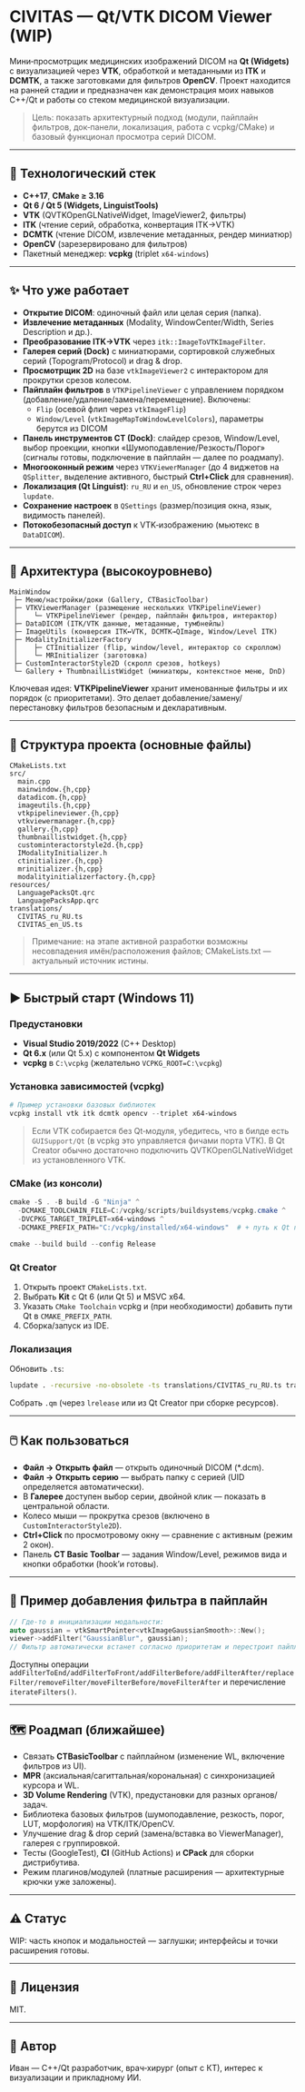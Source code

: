 # CIVITAS — Qt/VTK DICOM Viewer (WIP)

Мини‑просмотрщик медицинских изображений DICOM на **Qt (Widgets)** с визуализацией через **VTK**, обработкой и метаданными из **ITK** и **DCMTK**, а также заготовками для фильтров **OpenCV**. Проект находится на ранней стадии и предназначен как демонстрация моих навыков C++/Qt и работы со стеком медицинской визуализации.

> Цель: показать архитектурный подход (модули, пайплайн фильтров, док‑панели, локализация, работа с vcpkg/CMake) и базовый функционал просмотра серий DICOM.

---

## 🔧 Технологический стек
- **C++17**, **CMake ≥ 3.16**
- **Qt 6 / Qt 5 (Widgets, LinguistTools)**
- **VTK** (QVTKOpenGLNativeWidget, ImageViewer2, фильтры)
- **ITK** (чтение серий, обработка, конвертация ITK→VTK)
- **DCMTK** (чтение DICOM, извлечение метаданных, рендер миниатюр)
- **OpenCV** (зарезервировано для фильтров)
- Пакетный менеджер: **vcpkg** (triplet `x64-windows`)

---

## ✨ Что уже работает
- **Открытие DICOM**: одиночный файл или целая серия (папка).
- **Извлечение метаданных** (Modality, WindowCenter/Width, Series Description и др.).
- **Преобразование ITK→VTK** через `itk::ImageToVTKImageFilter`.
- **Галерея серий (Dock)** с миниатюрами, сортировкой служебных серий (Topogram/Protocol) и drag & drop.
- **Просмотрщик 2D** на базе `vtkImageViewer2` с интерактором для прокрутки срезов колесом.
- **Пайплайн фильтров** в `VTKPipelineViewer` с управлением порядком (добавление/удаление/замена/перемещение). Включены:
  - `Flip` (осевой флип через `vtkImageFlip`)
  - `Window/Level` (`vtkImageMapToWindowLevelColors`), параметры берутся из DICOM
- **Панель инструментов CT (Dock)**: слайдер срезов, Window/Level, выбор проекции, кнопки «Шумоподавление/Резкость/Порог» (сигналы готовы, подключение в пайплайн — далее по роадмапу).
- **Многооконный режим** через `VTKViewerManager` (до 4 виджетов на `QSplitter`, выделение активного, быстрый **Ctrl+Click** для сравнения).
- **Локализация (Qt Linguist)**: `ru_RU` и `en_US`, обновление строк через `lupdate`.
- **Сохранение настроек** в `QSettings` (размер/позиция окна, язык, видимость панелей).
- **Потокобезопасный доступ** к VTK‑изображению (мьютекс в `DataDICOM`).

---

## 🧭 Архитектура (высокоуровнево)

```
MainWindow
 ├─ Меню/настройки/доки (Gallery, CTBasicToolbar)
 ├─ VTKViewerManager (размещение нескольких VTKPipelineViewer)
 │    └─ VTKPipelineViewer (рендер, пайплайн фильтров, интерактор)
 ├─ DataDICOM (ITK/VTK данные, метаданные, тумбнейлы)
 ├─ ImageUtils (конверсия ITK↔VTK, DCMTK→QImage, Window/Level ITK)
 ├─ ModalityInitializerFactory
 │    ├─ CTInitializer (flip, window/level, интерактор со скроллом)
 │    └─ MRInitializer (заготовка)
 ├─ CustomInteractorStyle2D (скролл срезов, hotkeys)
 └─ Gallery + ThumbnailListWidget (миниатюры, контекстное меню, DnD)
```

Ключевая идея: **VTKPipelineViewer** хранит именованные фильтры и их порядок (с приоритетами). Это делает добавление/замену/перестановку фильтров безопасным и декларативным.

---

## 📂 Структура проекта (основные файлы)

```
CMakeLists.txt
src/
  main.cpp
  mainwindow.{h,cpp}
  datadicom.{h,cpp}
  imageutils.{h,cpp}
  vtkpipelineviewer.{h,cpp}
  vtkviewermanager.{h,cpp}
  gallery.{h,cpp}
  thumbnaillistwidget.{h,cpp}
  custominteractorstyle2d.{h,cpp}
  IModalityInitializer.h
  ctinitializer.{h,cpp}
  mrinitializer.{h,cpp}
  modalityinitializerfactory.{h,cpp}
resources/
  LanguagePacksQt.qrc
  LanguagePacksApp.qrc
translations/
  CIVITAS_ru_RU.ts
  CIVITAS_en_US.ts
```

> Примечание: на этапе активной разработки возможны несовпадения имён/расположения файлов; CMakeLists.txt — актуальный источник истины.

---

## ▶️ Быстрый старт (Windows 11)

### Предустановки
- **Visual Studio 2019/2022** (C++ Desktop)
- **Qt 6.x** (или Qt 5.x) с компонентом **Qt Widgets**
- **vcpkg** в `C:\vcpkg` (желательно `VCPKG_ROOT=C:\vcpkg`)

### Установка зависимостей (vcpkg)
```powershell
# Пример установки базовых библиотек
vcpkg install vtk itk dcmtk opencv --triplet x64-windows
```
> Если VTK собирается без Qt‑модуля, убедитесь, что в билде есть `GUISupport/Qt` (в vcpkg это управляется фичами порта VTK). В Qt Creator обычно достаточно подключить QVTKOpenGLNativeWidget из установленного VTK.

### CMake (из консоли)
```powershell
cmake -S . -B build -G "Ninja" ^
  -DCMAKE_TOOLCHAIN_FILE=C:/vcpkg/scripts/buildsystems/vcpkg.cmake ^
  -DVCPKG_TARGET_TRIPLET=x64-windows ^
  -DCMAKE_PREFIX_PATH="C:/vcpkg/installed/x64-windows"  # + путь к Qt при необходимости

cmake --build build --config Release
```

### Qt Creator
1. Открыть проект `CMakeLists.txt`.
2. Выбрать **Kit** c Qt 6 (или Qt 5) и MSVC x64.
3. Указать `CMake Toolchain` vcpkg и (при необходимости) добавить пути Qt в `CMAKE_PREFIX_PATH`.
4. Сборка/запуск из IDE.

### Локализация
Обновить `.ts`:
```bash
lupdate . -recursive -no-obsolete -ts translations/CIVITAS_ru_RU.ts translations/CIVITAS_en_US.ts
```
Собрать `.qm` (через `lrelease` или из Qt Creator при сборке ресурсов).

---

## 🖱️ Как пользоваться
- **Файл → Открыть файл** — открыть одиночный DICOM (*.dcm).
- **Файл → Открыть серию** — выбрать папку с серией (UID определяется автоматически).
- В **Галерее** доступен выбор серии, двойной клик — показать в центральной области.
- Колесо мыши — прокрутка срезов (включено в `CustomInteractorStyle2D`).
- **Ctrl+Click** по просмотровому окну — сравнение с активным (режим 2 окон).
- Панель **CT Basic Toolbar** — задания Window/Level, режимов вида и кнопки обработки (hook’и готовы).

---

## 🧪 Пример добавления фильтра в пайплайн
```cpp
// Где-то в инициализации модальности:
auto gaussian = vtkSmartPointer<vtkImageGaussianSmooth>::New();
viewer->addFilter("GaussianBlur", gaussian);
// Фильтр автоматически встанет согласно приоритетам и перестроит пайплайн.
```
Доступны операции `addFilterToEnd/addFilterToFront/addFilterBefore/addFilterAfter/replaceFilter/removeFilter/moveFilterBefore/moveFilterAfter` и перечисление `iterateFilters()`.

---

## 🗺️ Роадмап (ближайшее)
- Связать **CTBasicToolbar** с пайплайном (изменение WL, включение фильтров из UI).
- **MPR** (аксиальная/сагиттальная/корональная) с синхронизацией курсора и WL.
- **3D Volume Rendering** (VTK), предустановки для разных органов/задач.
- Библиотека базовых фильтров (шумоподавление, резкость, порог, LUT, морфология) на VTK/ITK/OpenCV.
- Улучшение drag & drop серий (замена/вставка во ViewerManager), галерея с группировкой.
- Тесты (GoogleTest), **CI** (GitHub Actions) и **CPack** для сборки дистрибутива.
- Режим плагинов/модулей (платные расширения — архитектурные крючки уже заложены).

---

## ⚠️ Статус
WIP: часть кнопок и модальностей — заглушки; интерфейсы и точки расширения готовы.

---

## 📝 Лицензия
MIT.

---

## 👤 Автор
Иван — C++/Qt разработчик, врач‑хирург (опыт с КТ), интерес к визуализации и прикладному ИИ.

